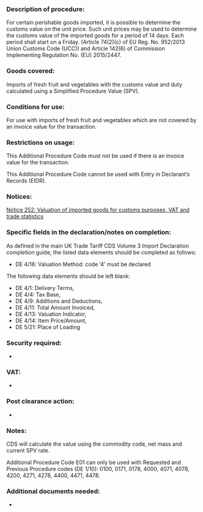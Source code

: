 ### Description of procedure:

For certain perishable goods imported, it is possible to determine the customs value on the unit price. Such unit prices may be used to determine the customs value of the imported goods for a period of 14 days. Each period shall start on a Friday. (Article 74(2)(c) of EU Reg. No. 952/2013 Union Customs Code (UCC)) and Article 142(6) of Commission Implementing Regulation No. (EU) 2015/2447.

### Goods covered:

Imports of fresh fruit and vegetables with the customs value and duty calculated using a Simplified Procedure Value (SPV).

### Conditions for use:

For use with imports of fresh fruit and vegetables which are not covered by an invoice value for the transaction.

### Restrictions on usage:

This Additional Procedure Code must not be used if there is an invoice value for the transaction.

This Additional Procedure Code cannot be used with Entry in Declarant’s Records (EIDR).

### Notices:

[Notice 252: Valuation of imported goods for customs purposes, VAT and trade statistics](https://www.gov.uk/government/publications/notice-252-valuation-of-imported-goods-for-customs-purposes-vat-and-trade-statistics)

### Specific fields in the declaration/notes on completion:

As defined in the main UK Trade Tariff CDS Volume 3 Import Declaration completion guide, the listed data elements should be completed as follows:

*   DE 4/16: Valuation Method: code ‘4’ must be declared

The following data elements should be left blank:

*   DE 4/1: Delivery Terms,
*   DE 4/4: Tax Base,
*   DE 4/9: Additions and Deductions,
*   DE 4/11: Total Amount Invoiced,
*   DE 4/13: Valuation Indicator,
*   DE 4/14: Item Price/Amount,
*   DE 5/21: Place of Loading

### Security required:

-

### VAT:

-

### Post clearance action:

-

### Notes:

CDS will calculate the value using the commodity code, net mass and current SPV rate.

Additional Procedure Code E01 can only be used with Requested and Previous Procedure codes (DE 1/10): 0100, 0171, 0178, 4000, 4071, 4078, 4200, 4271, 4278, 4400, 4471, 4478.

### Additional documents needed:

-